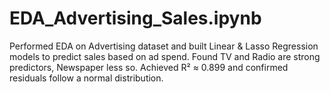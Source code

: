 # EDA_Advertising_Sales.ipynb
Performed EDA on Advertising dataset and built Linear &amp; Lasso Regression models to predict sales based on ad spend. Found TV and Radio are strong predictors, Newspaper less so. Achieved R² ≈ 0.899 and confirmed residuals follow a normal distribution.
